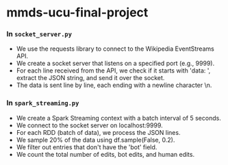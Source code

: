 # mmds-ucu-final-project

### In `socket_server.py`
- We use the requests library to connect to the Wikipedia EventStreams API.
- We create a socket server that listens on a specified port (e.g., 9999).
- For each line received from the API, we check if it starts with 'data: ', extract the JSON string, and send it over the socket.
- The data is sent line by line, each ending with a newline character \n.

### In `spark_streaming.py`
- We create a Spark Streaming context with a batch interval of 5 seconds.
- We connect to the socket server on localhost:9999.
- For each RDD (batch of data), we process the JSON lines.
- We sample 20% of the data using df.sample(False, 0.2).
- We filter out entries that don't have the 'bot' field.
- We count the total number of edits, bot edits, and human edits.
